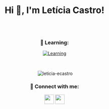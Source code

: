 
<h1 align="center">Hi 🖖, I'm Letícia Castro!</h1>

<br/>

<div align="center">
  
  <br/>
  
  #### <h3>🧠 Learning:</h3>
  [![Learning](https://skillicons.dev/icons?i=java,mysql,git,github,js,html,css&theme=light)](https://skillicons.dev)
  
  <br/>
  
  <div>
      <p>&nbsp;<img align="center" src="https://github-readme-stats.vercel.app/api/top-langs?username=leticia-ecastro&show_icons=true&title_color=00fcfc&text_color=f8f6f6&bg_color=0d1116&hide_border=true&locale=en&layout=compact" alt="leticia-ecastro"/></p>
  </div>
  
  <h3>💬 Connect with me:</h3>
  <p>
    <a href="https://linkedin.com/in/leticia-ecastro" alt="Linkedin"> <img src="https://img.shields.io/badge/-Linkedin-0e76a8?style=flat-square&logo=Linkedin&logoColor=white&link=https://www.linkedin.com/in/leticia-ecastro" height="30"/></a>
    <a href="https://instagram.com/leticia_ecastro" alt="Instagram"> <img src="https://img.shields.io/badge/-Instagram-DF0174?style=flat-square&labelColor=DF0174&logo=instagram&logoColor=white&link=https://instagram.com/leticia_ecastro" height="30"/></a>
  </p>
  
</div>
